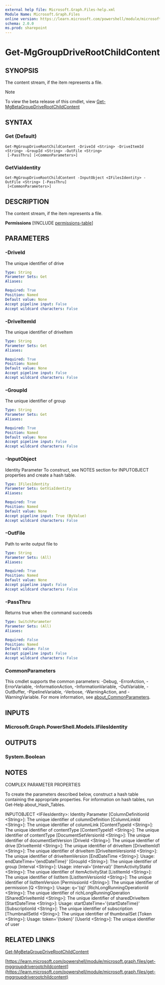 ```yaml
---
external help file: Microsoft.Graph.Files-help.xml
Module Name: Microsoft.Graph.Files
online version: https://learn.microsoft.com/powershell/module/microsoft.graph.files/get-mggroupdriverootchildcontent
schema: 2.0.0
ms.prod: sharepoint
---
```


# Get-MgGroupDriveRootChildContent

## SYNOPSIS
The content stream, if the item represents a file.

> [!NOTE]
> To view the beta release of this cmdlet, view [Get-MgBetaGroupDriveRootChildContent](/powershell/module/Microsoft.Graph.Beta.Files/Get-MgBetaGroupDriveRootChildContent?view=graph-powershell-beta)

## SYNTAX

### Get (Default)
```
Get-MgGroupDriveRootChildContent -DriveId <String> -DriveItemId <String> -GroupId <String> -OutFile <String>
 [-PassThru] [<CommonParameters>]
```

### GetViaIdentity
```
Get-MgGroupDriveRootChildContent -InputObject <IFilesIdentity> -OutFile <String> [-PassThru]
 [<CommonParameters>]
```

## DESCRIPTION
The content stream, if the item represents a file.

**Permissions**
[!INCLUDE [permissions-table](~/../graphref/api-reference/v1.0/includes/permissions/driveitem-list-children-permissions.md)]

## PARAMETERS

### -DriveId
The unique identifier of drive

```yaml
Type: String
Parameter Sets: Get
Aliases:

Required: True
Position: Named
Default value: None
Accept pipeline input: False
Accept wildcard characters: False
```

### -DriveItemId
The unique identifier of driveItem

```yaml
Type: String
Parameter Sets: Get
Aliases:

Required: True
Position: Named
Default value: None
Accept pipeline input: False
Accept wildcard characters: False
```

### -GroupId
The unique identifier of group

```yaml
Type: String
Parameter Sets: Get
Aliases:

Required: True
Position: Named
Default value: None
Accept pipeline input: False
Accept wildcard characters: False
```

### -InputObject
Identity Parameter
To construct, see NOTES section for INPUTOBJECT properties and create a hash table.

```yaml
Type: IFilesIdentity
Parameter Sets: GetViaIdentity
Aliases:

Required: True
Position: Named
Default value: None
Accept pipeline input: True (ByValue)
Accept wildcard characters: False
```

### -OutFile
Path to write output file to

```yaml
Type: String
Parameter Sets: (All)
Aliases:

Required: True
Position: Named
Default value: None
Accept pipeline input: False
Accept wildcard characters: False
```

### -PassThru
Returns true when the command succeeds

```yaml
Type: SwitchParameter
Parameter Sets: (All)
Aliases:

Required: False
Position: Named
Default value: False
Accept pipeline input: False
Accept wildcard characters: False
```

### CommonParameters
This cmdlet supports the common parameters: -Debug, -ErrorAction, -ErrorVariable, -InformationAction, -InformationVariable, -OutVariable, -OutBuffer, -PipelineVariable, -Verbose, -WarningAction, and -WarningVariable. For more information, see [about_CommonParameters](http://go.microsoft.com/fwlink/?LinkID=113216).

## INPUTS

### Microsoft.Graph.PowerShell.Models.IFilesIdentity
## OUTPUTS

### System.Boolean
## NOTES
COMPLEX PARAMETER PROPERTIES

To create the parameters described below, construct a hash table containing the appropriate properties.
For information on hash tables, run Get-Help about_Hash_Tables.

INPUTOBJECT \<IFilesIdentity\>: Identity Parameter
  \[ColumnDefinitionId \<String\>\]: The unique identifier of columnDefinition
  \[ColumnLinkId \<String\>\]: The unique identifier of columnLink
  \[ContentTypeId \<String\>\]: The unique identifier of contentType
  \[ContentTypeId1 \<String\>\]: The unique identifier of contentType
  \[DocumentSetVersionId \<String\>\]: The unique identifier of documentSetVersion
  \[DriveId \<String\>\]: The unique identifier of drive
  \[DriveItemId \<String\>\]: The unique identifier of driveItem
  \[DriveItemId1 \<String\>\]: The unique identifier of driveItem
  \[DriveItemVersionId \<String\>\]: The unique identifier of driveItemVersion
  \[EndDateTime \<String\>\]: Usage: endDateTime='{endDateTime}'
  \[GroupId \<String\>\]: The unique identifier of group
  \[Interval \<String\>\]: Usage: interval='{interval}'
  \[ItemActivityStatId \<String\>\]: The unique identifier of itemActivityStat
  \[ListItemId \<String\>\]: The unique identifier of listItem
  \[ListItemVersionId \<String\>\]: The unique identifier of listItemVersion
  \[PermissionId \<String\>\]: The unique identifier of permission
  \[Q \<String\>\]: Usage: q='{q}'
  \[RichLongRunningOperationId \<String\>\]: The unique identifier of richLongRunningOperation
  \[SharedDriveItemId \<String\>\]: The unique identifier of sharedDriveItem
  \[StartDateTime \<String\>\]: Usage: startDateTime='{startDateTime}'
  \[SubscriptionId \<String\>\]: The unique identifier of subscription
  \[ThumbnailSetId \<String\>\]: The unique identifier of thumbnailSet
  \[Token \<String\>\]: Usage: token='{token}'
  \[UserId \<String\>\]: The unique identifier of user

## RELATED LINKS
[Get-MgBetaGroupDriveRootChildContent](/powershell/module/Microsoft.Graph.Beta.Files/Get-MgBetaGroupDriveRootChildContent?view=graph-powershell-beta)

[https://learn.microsoft.com/powershell/module/microsoft.graph.files/get-mggroupdriverootchildcontent](https://learn.microsoft.com/powershell/module/microsoft.graph.files/get-mggroupdriverootchildcontent)



